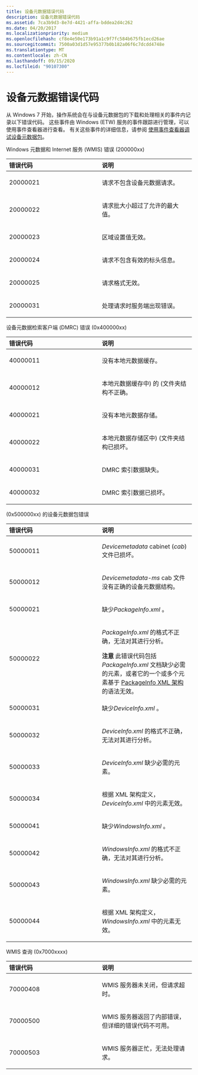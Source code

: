 ```yaml
---
title: 设备元数据错误代码
description: 设备元数据错误代码
ms.assetid: 7ca3b9d3-8e7d-4421-affa-bddea2d4c262
ms.date: 04/20/2017
ms.localizationpriority: medium
ms.openlocfilehash: cf8e4e50e173b91a1c9f7fc584b675fb1ecd26ae
ms.sourcegitcommit: 7500a03d1d57e95377b0b182a06f6c7dcdd4748e
ms.translationtype: MT
ms.contentlocale: zh-CN
ms.lasthandoff: 09/15/2020
ms.locfileid: "90107300"
---
```

# <a name="device-metadata-error-codes"></a>设备元数据错误代码


从 Windows 7 开始，操作系统会在与设备元数据包的下载和处理相关的事件内记录以下错误代码。 这些事件由 Windows (ETW) 服务的事件跟踪进行管理，可以使用事件查看器进行查看。 有关这些事件的详细信息，请参阅 [使用事件查看器调试设备元数据包](debugging-device-metadata-packages-by-using-event-viewer.md)。

<a href="" id="windows-metadata-and-internet-services--wmis--errors--200000xx-"></a>Windows 元数据和 Internet 服务 (WMIS) 错误 (200000xx)   
<table>
<colgroup>
<col width="50%" />
<col width="50%" />
</colgroup>
<thead>
<tr class="header">
<th align="left">错误代码</th>
<th align="left">说明</th>
</tr>
</thead>
<tbody>
<tr class="odd">
<td align="left"><p>20000021</p></td>
<td align="left"><p>请求不包含设备元数据请求。</p></td>
</tr>
<tr class="even">
<td align="left"><p>20000022</p></td>
<td align="left"><p>请求批大小超过了允许的最大值。</p></td>
</tr>
<tr class="odd">
<td align="left"><p>20000023</p></td>
<td align="left"><p>区域设置值无效。</p></td>
</tr>
<tr class="even">
<td align="left"><p>20000024</p></td>
<td align="left"><p>请求不包含有效的标头信息。</p></td>
</tr>
<tr class="odd">
<td align="left"><p>20000025</p></td>
<td align="left"><p>请求格式无效。</p></td>
</tr>
<tr class="even">
<td align="left"><p>20000031</p></td>
<td align="left"><p>处理请求时服务端出现错误。</p></td>
</tr>
</tbody>
</table>

 

<a href="" id="device-metadata-retrieval-client--dmrc--errors--0x400000xx-"></a>设备元数据检索客户端 (DMRC) 错误 (0x400000xx)   
<table>
<colgroup>
<col width="50%" />
<col width="50%" />
</colgroup>
<thead>
<tr class="header">
<th align="left">错误代码</th>
<th align="left">说明</th>
</tr>
</thead>
<tbody>
<tr class="odd">
<td align="left"><p>40000011</p></td>
<td align="left"><p>没有本地元数据缓存。</p></td>
</tr>
<tr class="even">
<td align="left"><p>40000012</p></td>
<td align="left"><p>本地元数据缓存中) 的 (文件夹结构不正确。</p></td>
</tr>
<tr class="odd">
<td align="left"><p>40000021</p></td>
<td align="left"><p>没有本地元数据存储。</p></td>
</tr>
<tr class="even">
<td align="left"><p>40000022</p></td>
<td align="left"><p>本地元数据存储区中)  (文件夹结构已损坏。</p></td>
</tr>
<tr class="odd">
<td align="left"><p>40000031</p></td>
<td align="left"><p>DMRC 索引数据缺失。</p></td>
</tr>
<tr class="even">
<td align="left"><p>40000032</p></td>
<td align="left"><p>DMRC 索引数据已损坏。</p></td>
</tr>
</tbody>
</table>

 

<a href="" id="device-metadata-package-errors--0x500000xx-"></a> (0x500000xx) 的设备元数据包错误  
<table>
<colgroup>
<col width="50%" />
<col width="50%" />
</colgroup>
<thead>
<tr class="header">
<th align="left">错误代码</th>
<th align="left">说明</th>
</tr>
</thead>
<tbody>
<tr class="odd">
<td align="left"><p>50000011</p></td>
<td align="left"><p><em>Devicemetadata</em> cabinet (<em>cab</em>) 文件已损坏。</p></td>
</tr>
<tr class="even">
<td align="left"><p>50000012</p></td>
<td align="left"><p><em>Devicemetadata-ms</em> cab 文件没有正确的设备元数据结构。</p></td>
</tr>
<tr class="odd">
<td align="left"><p>50000021</p></td>
<td align="left"><p>缺少<em>PackageInfo.xml</em> 。</p></td>
</tr>
<tr class="even">
<td align="left"><p>50000022</p></td>
<td align="left"><p><em>PackageInfo.xml</em> 的格式不正确，无法对其进行分析。</p>
<div class="alert">
<strong>注意</strong>   此错误代码包括 <em>PackageInfo.xml</em> 文档缺少必需的元素，或者它的一个或多个元素基于 <a href="/previous-versions/windows/hardware/metadata/ff549614(v=vs.85)" data-raw-source="[PackageInfo XML Schema](/previous-versions/windows/hardware/metadata/ff549614(v=vs.85))">PackageInfo XML 架构</a>的语法无效。
</div>
<div>
 
</div></td>
</tr>
<tr class="odd">
<td align="left"><p>50000031</p></td>
<td align="left"><p>缺少<em>DeviceInfo.xml</em> 。</p></td>
</tr>
<tr class="even">
<td align="left"><p>50000032</p></td>
<td align="left"><p><em>DeviceInfo.xml</em> 的格式不正确，无法对其进行分析。</p></td>
</tr>
<tr class="odd">
<td align="left"><p>50000033</p></td>
<td align="left"><p><em>DeviceInfo.xml</em> 缺少必需的元素。</p></td>
</tr>
<tr class="even">
<td align="left"><p>50000034</p></td>
<td align="left"><p>根据 XML 架构定义， <em>DeviceInfo.xml</em> 中的元素无效。</p></td>
</tr>
<tr class="odd">
<td align="left"><p>50000041</p></td>
<td align="left"><p>缺少<em>WindowsInfo.xml</em> 。</p></td>
</tr>
<tr class="even">
<td align="left"><p>50000042</p></td>
<td align="left"><p><em>WindowsInfo.xml</em> 的格式不正确，无法对其进行分析。</p></td>
</tr>
<tr class="odd">
<td align="left"><p>50000043</p></td>
<td align="left"><p><em>WindowsInfo.xml</em> 缺少必需的元素。</p></td>
</tr>
<tr class="even">
<td align="left"><p>50000044</p></td>
<td align="left"><p>根据 XML 架构定义， <em>WindowsInfo.xml</em> 中的元素无效。</p></td>
</tr>
</tbody>
</table>

 

<a href="" id="wmis-query--0x7000xxxx-"></a>WMIS 查询 (0x7000xxxx)   
<table>
<colgroup>
<col width="50%" />
<col width="50%" />
</colgroup>
<thead>
<tr class="header">
<th align="left">错误代码</th>
<th align="left">说明</th>
</tr>
</thead>
<tbody>
<tr class="odd">
<td align="left"><p>70000408</p></td>
<td align="left"><p>WMIS 服务器未关闭，但请求超时。</p></td>
</tr>
<tr class="even">
<td align="left"><p>70000500</p></td>
<td align="left"><p>WMIS 服务器返回了内部错误，但详细的错误代码不可用。</p></td>
</tr>
<tr class="odd">
<td align="left"><p>70000503</p></td>
<td align="left"><p>WMIS 服务器正忙，无法处理请求。</p></td>
</tr>
</tbody>
</table>

 

